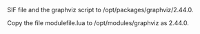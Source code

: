 SIF file
and the graphviz script
to /opt/packages/graphviz/2.44.0.

Copy the file modulefile.lua to /opt/modules/graphviz as 2.44.0.
